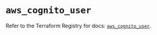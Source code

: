 # `aws_cognito_user`

Refer to the Terraform Registry for docs: [`aws_cognito_user`](https://registry.terraform.io/providers/hashicorp/aws/5.51.0/docs/resources/cognito_user).
